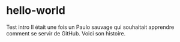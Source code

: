 # hello-world
Test intro
Il était une fois un Paulo sauvage qui souhaitait apprendre comment se servir de GitHub.
Voici son histoire.
